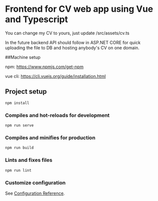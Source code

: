 # Frontend for CV web app using Vue and Typescript 

You can change my CV to yours, just update /src/assets/cv.ts 

In the future backend API should follow in ASP.NET CORE for quick uploading the file to DB and hosting anybody's CV on one domain. 

##Machine setup 

npm: https://www.npmjs.com/get-npm

vue cli: https://cli.vuejs.org/guide/installation.html

## Project setup
```
npm install
```

### Compiles and hot-reloads for development
```
npm run serve
```

### Compiles and minifies for production
```
npm run build
```

### Lints and fixes files
```
npm run lint
```

### Customize configuration
See [Configuration Reference](https://cli.vuejs.org/config/).
